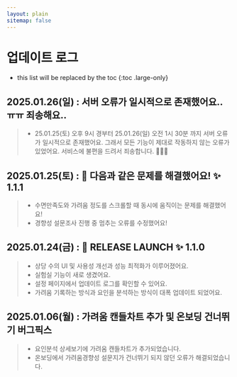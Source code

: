 ```yaml
---
layout: plain
sitemap: false
---
```


# 업데이트 로그

* this list will be replaced by the toc
{:toc .large-only}

## 2025.01.26(일) : 서버 오류가 일시적으로 존재했어요..ㅠㅠ 죄송해요..
> * 25.01.25(토) 오후 9시 경부터 25.01.26(일) 오전 1시 30분 까지 서버 오류가 일시적으로 존재했어요. 그래서 모든 기능이 제대로 작동하지 않는 오류가 있었어요. 서비스에 불편을 드려서 죄송합니다. 🙇‍♀️🙏

## 2025.01.25(토) : 🐛 다음과 같은 문제를 해결했어요! ✨ 1.1.1
> * 수면만족도와 가려움 정도를 스크롤할 때 동시에 움직이는 문제를 해결했어요!
> * 경향성 설문조사 진행 중 멈추는 오류를 수정했어요!


## 2025.01.24(금) : 🚀 RELEASE LAUNCH ✨ 1.1.0
> * 상당 수의 UI 및 사용성 개선과 성능 최적화가 이루어졌어요.<br/>
> * 실험실 기능이 새로 생겼어요.<br/>
> * 설정 페이지에서 업데이트 로그를 확인할 수 있어요.<br/>
> * 가려움 기록하는 방식과 요인을 분석하는 방식이 대폭 업데이트 되었어요.<br/>


## 2025.01.06(월) : 가려움 캔들차트 추가 및 온보딩 건너뛰기 버그픽스
> * 요인분석 상세보기에 가려움 캔들차트가 추가되었습니다.<br/>
> * 온보딩에서 가려움경향성 설문지가 건너뛰기 되지 않던 오류가 해결되었습니다.
